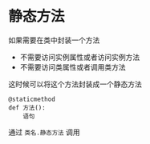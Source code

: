 # 静态方法

如果需要在类中封装一个方法

- 不需要访问实例属性或者访问实例方法
- 不需要访问类属性或者调用类方法

这时候可以将这个方法封装成一个静态方法

```
@staticmethod
def 方法():
    语句
```

通过 `类名.静态方法` 调用

